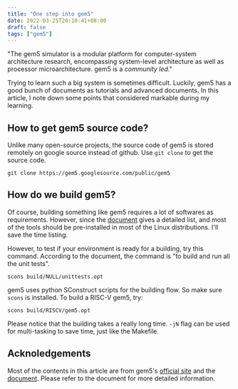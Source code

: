 ```yaml
---
title: "One step into gem5"
date: 2022-03-25T20:10:41+08:00
draft: false
tags: ["gem5"]
---
```


"The gem5 simulator is a modular platform for computer-system architecture
research, encompassing system-level architecture as well as processor
microarchitecture. gem5 is a *community led*."

<!--more-->

Trying to learn such a big system is sometimes difficult. Luckily, gem5 has a
good bunch of documents as tutorials and advanced documents. In this article, I
note down some points that considered markable during my learning.

## How to get gem5 source code?

Unlike many open-source projects, the source code of gem5 is stored remotely on
google source instead of github. Use `git clone` to get the source code.

```shell
git clone https://gem5.googlesource.com/public/gem5
```

## How do we build gem5?

Of course, building something like gem5 requires a lot of softwares as
requirements. However, since the [document][2] gives a detailed list, and most
of the tools should be pre-installed in most of the Linux distributions. I'll
save the time listing.

However, to test if your environment is ready for a building, try this command.
According to the document, the command is "to build and run all the unit tests".

```shell
scons build/NULL/unittests.opt
```

gem5 uses python SConstruct scripts for the building flow. So make sure `scons`
is installed. To build a RISC-V gem5, try:

```shell
scons build/RISCV/gem5.opt
```

Please notice that the building takes a really long time. `-jN` flag can be used
for multi-tasking to save time, just like the Makefile.

## Acknoledgements

Most of the contents in this article are from gem5's [official site][1] and the
[document][2]. Please refer to the document for more detailed information.

[1]: https://www.gem5.org/
[2]: https://www.gem5.org/documentation/

